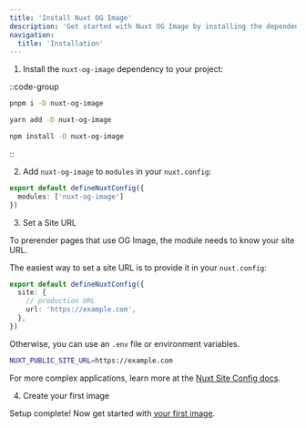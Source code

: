 ```yaml
---
title: 'Install Nuxt OG Image'
description: 'Get started with Nuxt OG Image by installing the dependency to your project.'
navigation:
  title: 'Installation'
---
```


1. Install the `nuxt-og-image` dependency to your project:

::code-group

```sh [pnpm]
pnpm i -D nuxt-og-image
```

```bash [yarn]
yarn add -D nuxt-og-image
```

```bash [npm]
npm install -D nuxt-og-image
```

::

2. Add `nuxt-og-image` to `modules` in your `nuxt.config`:

```ts [nuxt.config]
export default defineNuxtConfig({
  modules: ['nuxt-og-image']
})
```


3. Set a Site URL

To prerender pages that use OG Image, the module needs to know your site URL.

The easiest way to set a site URL is to provide it in your `nuxt.config`:

```ts [nuxt.config.ts]
export default defineNuxtConfig({
  site: {
    // production URL
    url: 'https://example.com',
  },
})
```

Otherwise, you can use an `.env` file or environment variables.

```bash [.env]
NUXT_PUBLIC_SITE_URL=https://example.com
```

For more complex applications, learn more at the [Nuxt Site Config docs](/site-config/getting-started/how-it-works).

4. Create your first image

Setup complete! Now get started with [your first image](/og-image/guides/your-first-image).
